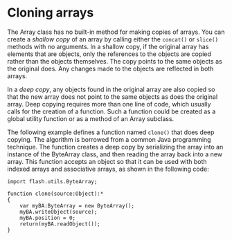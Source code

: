 # Cloning arrays

<div>

The Array class has no built-in method for making copies of arrays. You can
create a _shallow copy_ of an array by calling either the `concat()` or
`slice()` methods with no arguments. In a shallow copy, if the original array
has elements that are objects, only the references to the objects are copied
rather than the objects themselves. The copy points to the same objects as the
original does. Any changes made to the objects are reflected in both arrays.

In a _deep copy_, any objects found in the original array are also copied so
that the new array does not point to the same objects as does the original
array. Deep copying requires more than one line of code, which usually calls for
the creation of a function. Such a function could be created as a global utility
function or as a method of an Array subclass.

The following example defines a function named `clone()` that does deep copying.
The algorithm is borrowed from a common Java programming technique. The function
creates a deep copy by serializing the array into an instance of the ByteArray
class, and then reading the array back into a new array. This function accepts
an object so that it can be used with both indexed arrays and associative
arrays, as shown in the following code:

    import flash.utils.ByteArray;

    function clone(source:Object):*
    {
        var myBA:ByteArray = new ByteArray();
        myBA.writeObject(source);
        myBA.position = 0;
        return(myBA.readObject());
    }

</div>
